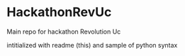 HackathonRevUc
==============

Main repo for hackathon Revolution Uc

intitialized with readme (this) and sample of python syntax